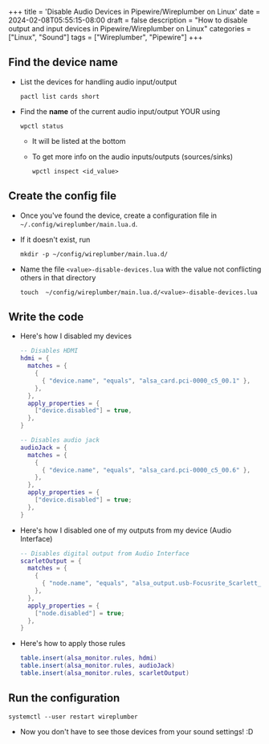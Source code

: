 +++
title = 'Disable Audio Devices in Pipewire/Wireplumber on Linux'
date = 2024-02-08T05:55:15-08:00
draft = false
description = "How to disable output and input devices in Pipewire/Wireplumber on Linux"
categories = ["Linux", "Sound"]
tags = ["Wireplumber", "Pipewire"]
+++

## Find the device name

- List the devices for handling audio input/output

  ```
  pactl list cards short
  ```

- Find the __name__ of the current audio input/output YOUR using

  ```
  wpctl status
  ```
  - It will be listed at the bottom
  - To get more info on the audio inputs/outputs (sources/sinks)

    ```
    wpctl inspect <id_value>
    ```

## Create the config file

- Once you've found the device, create a configuration file in `~/.config/wireplumber/main.lua.d`.

- If it doesn't exist, run

  ```
  mkdir -p ~/config/wireplumber/main.lua.d/
  ```

- Name the file `<value>-disable-devices.lua` with the value not conflicting others in that directory

  ```
  touch  ~/config/wireplumber/main.lua.d/<value>-disable-devices.lua
  ```

## Write the code

- Here's how I disabled my devices

  ```lua
  -- Disables HDMI
  hdmi = {
    matches = {
      {
        { "device.name", "equals", "alsa_card.pci-0000_c5_00.1" },
      },
    },
    apply_properties = {
      ["device.disabled"] = true,
    },
  }

  -- Disables audio jack
  audioJack = {
    matches = {
      {
        { "device.name", "equals", "alsa_card.pci-0000_c5_00.6" },
      },
    },
    apply_properties = {
      ["device.disabled"] = true;
    },
  }
  ```

- Here's how I disabled one of my outputs from my device (Audio Interface)

  ```lua
  -- Disables digital output from Audio Interface
  scarletOutput = {
    matches = {
      {
        { "node.name", "equals", "alsa_output.usb-Focusrite_Scarlett_Solo_USB_Y7ANZA324ED720-00.iec958-stereo" },
      },
    },
    apply_properties = {
      ["node.disabled"] = true;
    },
  }
  ```

- Here's how to apply those rules
  ```lua
  table.insert(alsa_monitor.rules, hdmi)
  table.insert(alsa_monitor.rules, audioJack)
  table.insert(alsa_monitor.rules, scarletOutput)
  ```

## Run the configuration

  ```
  systemctl --user restart wireplumber
  ```
  - Now you don't have to see those devices from your sound settings! :D

